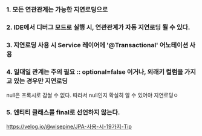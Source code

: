 ### 1. 모든 연관관계는 가능한 지연로딩으로
### 2. IDE에서 디버그 모드로 실행 시, 연관관계가 자동 지연로딩 될 수 있다.
### 3. 지연로딩 사용 시 Service 레이어에 '@Transactional' 어노테이션 사용
### 4. 일대일 관계는 주의 필요 :: optional=false 이거나, 외래키 컬럼을 가지고 있는 경우만 지연로딩
null은 프록시로 감쌀 수 없다.
따라서 null인지 확실히 알 수 있어야 지연로딩ㅇ
### 5. 엔티티 클래스를 final로 선언하지 않는다.



https://velog.io/@wisepine/JPA-사용-시-19가지-Tip